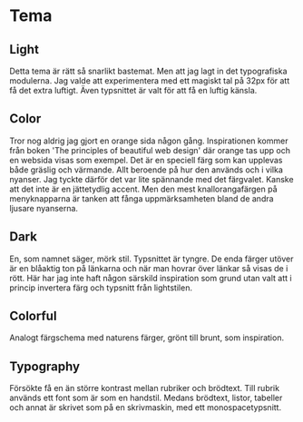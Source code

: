 Tema
=================
Light
-----------------
Detta tema är rätt så snarlikt bastemat. Men att jag lagt in det typografiska modulerna. Jag valde att experimentera med ett magiskt tal på 32px för att få det extra luftigt. Även typsnittet är valt för att få en luftig känsla.

Color
-----------------
Tror nog aldrig jag gjort en orange sida någon gång. Inspirationen kommer från boken 'The principles of beautiful web design' där orange tas upp och en websida visas som exempel. Det är en speciell färg som kan upplevas både gräslig och värmande. Allt beroende på hur den används och i vilka nyanser. Jag tyckte därför det var lite spännande med det färgvalet. Kanske att det inte är en jättetydlig accent. Men den mest knallorangafärgen på menyknapparna är tanken att fånga uppmärksamheten bland de andra ljusare nyanserna.

Dark
------------
En, som namnet säger, mörk stil. Typsnittet är tyngre. De enda färger utöver är en blåaktig ton på länkarna och när man hovrar över länkar så visas de i rött. Här har jag inte haft någon särskild inspiration som grund utan valt att i princip invertera färg och typsnitt från lightstilen.

Colorful
------------
Analogt färgschema med naturens färger, grönt till brunt, som inspiration.

Typography
------------
Försökte få en än större kontrast mellan rubriker och brödtext. Till rubrik används ett font som är som en handstil. Medans brödtext, listor, tabeller och annat är skrivet som på en skrivmaskin, med ett monospacetypsnitt.

